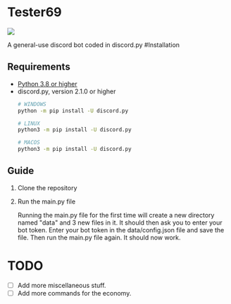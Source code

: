 # Tester69

[![](https://discord.com/api/guilds/733219077744754750/embed.png)](https://discord.gg/VsDDf8YKBV)

A general-use discord bot coded in discord.py
#Installation

## Requirements
- [Python 3.8 or higher](https://www.python.org/downloads/)
- discord.py, version 2.1.0 or higher 
    ```bash
    # WINDOWS 
    python -m pip install -U discord.py
    ```
    ```bash
    # LINUX
    python3 -m pip install -U discord.py
    ```
    ```bash
    # MACOS
    python3 -m pip install -U discord.py
    ```

## Guide

1. Clone the repository
2. Run the main.py file

    Running the main.py file for the first time will create a new directory named "data" and 3 new files in it. It should then ask you to enter your bot token. Enter your bot token in the data/config.json file and save the file. Then run the main.py file again. It should now work.


# TODO
- [ ] Add more miscellaneous stuff.
- [ ] Add more commands for the economy.
